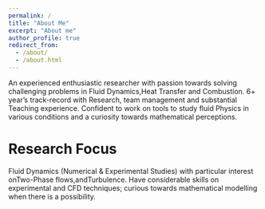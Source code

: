 ```yaml
---
permalink: /
title: "About Me"
excerpt: "About me"
author_profile: true
redirect_from: 
  - /about/
  - /about.html
---
```


An  experienced  enthusiastic  researcher  with  passion  towards  solving  challenging problems  in  Fluid  Dynamics,Heat  Transfer  and  Combustion.  6+ year’s track-record with Research, team management and substantial Teaching experience. Confident to work  on  tools  to  study  fluid  Physics  in  various  conditions  and  a  curiosity  towards mathematical perceptions.

Research Focus
======
Fluid Dynamics (Numerical & Experimental Studies) with particular interest onTwo-Phase  flows,andTurbulence.  Have  considerable  skills  on  experimental  and  CFD techniques; curious towards mathematical modelling when there is a possibility.
